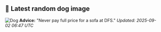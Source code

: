 ## 🐶 Latest random dog image
![Dog](https://images.dog.ceo/breeds/cattledog-australian/IMG_5481.jpg)
**Advice:** "Never pay full price for a sofa at DFS."
*Updated: 2025-09-02 06:47 UTC*
